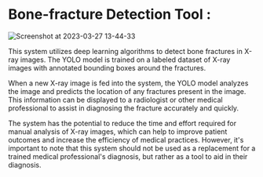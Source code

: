 # Bone-fracture Detection Tool : 

![Screenshot at 2023-03-27 13-44-33](https://user-images.githubusercontent.com/99510125/227933352-dcca50e6-9709-4475-ae6f-d49f1351d19a.png)

This system utilizes deep learning algorithms to detect bone fractures in X-ray images. The YOLO model is trained on a labeled dataset of X-ray images with annotated bounding boxes around the fractures.

When a new X-ray image is fed into the system, the YOLO model analyzes the image and predicts the location of any fractures present in the image. This information can be displayed to a radiologist or other medical professional to assist in diagnosing the fracture accurately and quickly.

The system has the potential to reduce the time and effort required for manual analysis of X-ray images, which can help to improve patient outcomes and increase the efficiency of medical practices. However, it's important to note that this system should not be used as a replacement for a trained medical professional's diagnosis, but rather as a tool to aid in their diagnosis.

